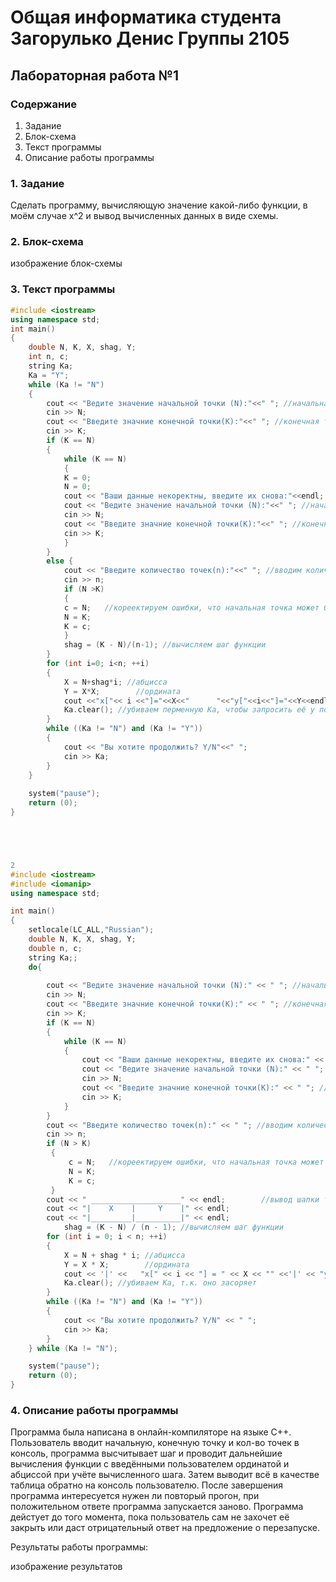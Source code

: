 # Общая информатика студента Загорулько Денис Группы 2105

## Лабораторная работа №1

### Содержание

1. Задание
2. Блок-схема
3. Текст программы
4. Описание работы программы

### 1. Задание

Сделать программу, вычисляющую значение какой-либо функции, в моём случае x^2 и вывод вычисленных данных в виде схемы.

### 2. Блок-схема

изображение блок-схемы

### 3. Текст программы

```c++
#include <iostream>
using namespace std;
int main()
{
    double N, K, X, shag, Y;
    int n, c;
    string Ka;
    Ka = "Y";
    while (Ka != "N")
    {
        cout << "Ведите значение начальной точки (N):"<<" "; //начальная точка
        cin >> N; 
        cout << "Введите значние конечной точки(K):"<<" "; //конечная точка
        cin >> K;
        if (K == N)
        {
            while (K == N)
            { 
            K = 0;
            N = 0;
            cout << "Ваши данные некоректны, введите их снова:"<<endl;
            cout << "Ведите значение начальной точки (N):"<<" "; //начальная точка
            cin >> N; 
            cout << "Введите значние конечной точки(K):"<<" "; //конечная точка
            cin >> K;
            }
        }
        else {
            cout << "Введите количество точек(n):"<<" "; //вводим количество точек
            cin >> n;
            if (N >K)
            {
            c = N;   //кореектируем ошибки, что начальная точка может быть больше начальной
            N = K;
            K = c;
            }
            shag = (K - N)/(n-1); //вычисляем шаг функции
        }
        for (int i=0; i<n; ++i)
        {
            X = N+shag*i; //абцисса
            Y = X*X;        //ордината
            cout <<"x["<< i <<"]="<<X<<"      "<<"y["<<i<<"]="<<Y<<endl;
            Ka.clear(); //убиваем перменную Ка, чтобы запросить её у пользователя. (если не удалить, то прога начнёться снова, т.к. я поставил Ka = "Y" по стандарту)
        }
        while ((Ka != "N") and (Ka != "Y"))
        {
            cout << "Вы хотите продолжить? Y/N"<<" ";
            cin >> Ka;
        }
    }
    
    system("pause");
    return (0);
}





2
#include <iostream>
#include <iomanip>
using namespace std;

int main()
{
    setlocale(LC_ALL,"Russian");
    double N, K, X, shag, Y;
    double n, c;
    string Ka;;
    do{
    
        cout << "Ведите значение начальной точки (N):" << " "; //начальная точка
        cin >> N;
        cout << "Введите значние конечной точки(K):" << " "; //конечная точка
        cin >> K;
        if (K == N)
        {
            while (K == N)
            {
                cout << "Ваши данные некоректны, введите их снова:" << endl;
                cout << "Ведите значение начальной точки (N):" << " "; //начальная точка
                cin >> N;
                cout << "Введите значние конечной точки(K):" << " "; //конечная точка
                cin >> K;
            }
        }
        cout << "Введите количество точек(n):" << " "; //вводим количество точек
        cin >> n;
        if (N > K)
         {
             c = N;   //кореектируем ошибки, что начальная точка может быть больше конечной
             N = K;
             K = c;
         }
        cout << " ____________________" << endl;        //вывод шапки таблицы
        cout << "|    X    |     Y    |" << endl;
        cout << "|_________|__________|" << endl; 
            shag = (K - N) / (n - 1); //вычисляем шаг функции
        for (int i = 0; i < n; ++i)
        {
            X = N + shag * i; //абцисса
            Y = X * X;        //ордината
            cout << '|' <<   "x[" << i << "] = " << X << "" <<'|' << "y[" << i << "] = " << Y << "|" << endl;
            Ka.clear(); //убиваем Ka, т.к. оно засоряет
        }
        while ((Ka != "N") and (Ka != "Y"))
        {
            cout << "Вы хотите продолжить? Y/N" << " ";
            cin >> Ka;
        }
    } while (Ka != "N");

    system("pause");
    return (0);
}
```

### 4. Описание работы программы

Программа была написана  в онлайн-компиляторе на языке C++. Пользователь вводит начальную, конечную точку и кол-во точек в консоль, программа высчитывает шаг и проводит дальнейшие вычисления функции с введёнными пользователем ординатой и абциссой при учёте вычисленного шага. Затем выводит всё в качестве таблица обратно на консоль пользователю. После завершения программа интересуется нужен ли повторый прогон, при положительном ответе программа запускается заново. Программа дейстует до того момента, пока пользователь сам не захочет её закрыть или даст отрицательный ответ на предложение о перезапуске.

Результаты работы программы:

изображение результатов
